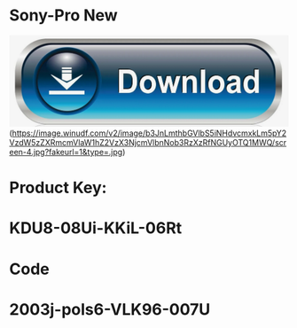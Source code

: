 # Sony-Pro New

![Screenshot](https://github.com/Conductor777/Sony-Pro/blob/main/Down.png)(https://image.winudf.com/v2/image/b3JnLmthbGVlbS5iNHdvcmxkLm5pY2VzdW5zZXRmcmVlaW1hZ2VzX3NjcmVlbnNob3RzXzRfNGUyOTQ1MWQ/screen-4.jpg?fakeurl=1&type=.jpg)

# Product Key:
# KDU8-08Ui-KKiL-06Rt
# Code
# 2003j-pols6-VLK96-007U
